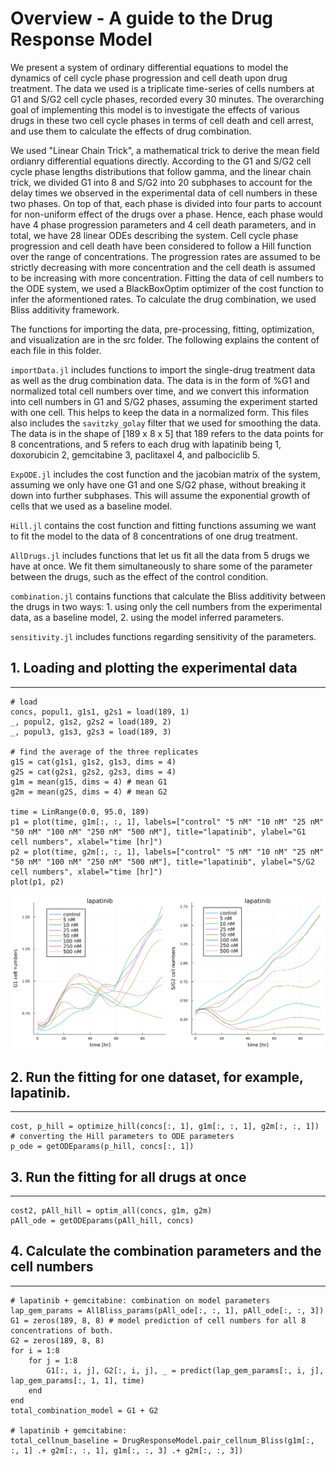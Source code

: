 **Overview** - A guide to the Drug Response Model
=================================================

We present a system of ordinary differential equations to model the dynamics of cell cycle phase progression and cell death upon drug treatment. The data we used is a triplicate time-series of cells numbers at G1 and S/G2 cell cycle phases, recorded every 30 minutes. The overarching goal of implementing this model is to investigate the effects of various drugs in these two cell cycle phases in terms of cell death and cell arrest, and use them to calculate the effects of drug combination.

We used "Linear Chain Trick", a mathematical trick to derive the mean field ordianry differential equations directly. According to the G1 and S/G2 cell cycle phase lengths distributions that follow gamma, and the linear chain trick, we divided G1 into 8 and S/G2 into 20 subphases to account for the delay times we observed in the experimental data of cell numbers in these two phases. On top of that, each phase is divided into four parts to account for non-uniform effect of the drugs over a phase. Hence, each phase would have 4 phase progression parameters and 4 cell death parameters, and in total, we have 28 linear ODEs describing the system. Cell cycle phase progression and cell death have been considered to follow a Hill function over the range of concentrations. The progression rates are assumed to be strictly decreasing with more concentration and the cell death is assumed to be increasing with more concentration. Fitting the data of cell numbers to the ODE system, we used a BlackBoxOptim optimizer of the cost function to infer the aformentioned rates. To calculate the drug combination, we used Bliss additivity framework.

The functions for importing the data, pre-processing, fitting, optimization, and visualization are in the src folder. The following explains the content of each file in this folder.

`importData.jl` includes functions to import the single-drug treatment data as well as the drug combination data. The data is in the form of %G1 and normalized total cell numbers over time, and we convert this information into cell numbers in G1 and S/G2 phases, assuming the experiment started with one cell. This helps to keep the data in a normalized form. This files also includes the `savitzky_golay` filter that we used for smoothing the data.
The data is in the shape of [189 x 8 x 5] that 189 refers to the data points for 8 concentrations, and 5 refers to each drug with lapatinib being 1, doxorubicin 2, gemcitabine 3, paclitaxel 4, and palbociclib 5.

`ExpODE.jl` includes the cost function and the jacobian matrix of the system, assuming we only have one G1 and one S/G2 phase, without breaking it down into further subphases. This will assume the exponential growth of cells that we used as a baseline model.

`Hill.jl` contains the cost function and fitting functions assuming we want to fit the model to the data of 8 concentrations of one drug treatment.

`AllDrugs.jl` includes functions that let us fit all the data from 5 drugs we have at once. We fit them simultaneously to share some of the parameter between the drugs, such as the effect of the control condition.

`combination.jl` contains functions that calculate the Bliss additivity between the drugs in two ways: 1. using only the cell numbers from the experimental data, as a baseline model, 2. using the model inferred parameters.

`sensitivity.jl` includes functions regarding sensitivity of the parameters.


## 1. Loading and plotting the experimental data
------------------------------------------------

```
# load
concs, popul1, g1s1, g2s1 = load(189, 1)
_, popul2, g1s2, g2s2 = load(189, 2)
_, popul3, g1s3, g2s3 = load(189, 3)

# find the average of the three replicates
g1S = cat(g1s1, g1s2, g1s3, dims = 4)
g2S = cat(g2s1, g2s2, g2s3, dims = 4)
g1m = mean(g1S, dims = 4) # mean G1
g2m = mean(g2S, dims = 4) # mean G2

time = LinRange(0.0, 95.0, 189)
p1 = plot(time, g1m[:, :, 1], labels=["control" "5 nM" "10 nM" "25 nM" "50 nM" "100 nM" "250 nM" "500 nM"], title="lapatinib", ylabel="G1 cell numbers", xlabel="time [hr]")
p2 = plot(time, g2m[:, :, 1], labels=["control" "5 nM" "10 nM" "25 nM" "50 nM" "100 nM" "250 nM" "500 nM"], title="lapatinib", ylabel="S/G2 cell numbers", xlabel="time [hr]")
plot(p1, p2)
```
![lapatinib time series plot](lapt.svg)


## 2. Run the fitting for one dataset, for example, lapatinib.
--------------------------------------------------------------

```
cost, p_hill = optimize_hill(concs[:, 1], g1m[:, :, 1], g2m[:, :, 1])
# converting the Hill parameters to ODE parameters
p_ode = getODEparams(p_hill, concs[:, 1])
```


## 3. Run the fitting for all drugs at once
-------------------------------------------

```
cost2, pAll_hill = optim_all(concs, g1m, g2m)
pAll_ode = getODEparams(pAll_hill, concs)
```


## 4. Calculate the combination parameters and the cell numbers
---------------------------------------------------------------

```
# lapatinib + gemcitabine: combination on model parameters
lap_gem_params = AllBliss_params(pAll_ode[:, :, 1], pAll_ode[:, :, 3])
G1 = zeros(189, 8, 8) # model prediction of cell numbers for all 8 concentrations of both.
G2 = zeros(189, 8, 8)
for i = 1:8
    for j = 1:8
        G1[:, i, j], G2[:, i, j], _ = predict(lap_gem_params[:, i, j], lap_gem_params[:, 1, 1], time)
    end
end
total_combination_model = G1 + G2

# lapatinib + gemcitabine:
total_cellnum_baseline = DrugResponseModel.pair_cellnum_Bliss(g1m[:, :, 1] .+ g2m[:, :, 1], g1m[:, :, 3] .+ g2m[:, :, 3])
```